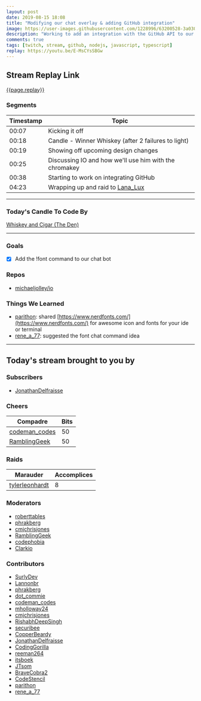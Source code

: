 ```yaml
---
layout: post
date: 2019-08-15 18:08
title: "Modifying our chat overlay & adding GitHub integration"
image: https://user-images.githubusercontent.com/1228996/63200528-3a030c00-c047-11e9-85aa-31208afff4bc.png
description: "Working to add an integration with the GitHub API to our chatbot"
comments: true
tags: [twitch, stream, github, nodejs, javascript, typescript]
replay: https://youtu.be/E-MsCYsSBGw
---
```


## Stream Replay Link

[{{page.replay}}]({{page.replay}})

<!--more-->

### Segments

| Timestamp | Topic                                                     |
| ---       | ---                                                       |
| 00:07     | Kicking it off                                            |
| 00:18     | Candle - Winner Whiskey (after 2 failures to light)       |
| 00:19     | Showing off upcoming design changes                       |
| 00:25     | Discussing IO and how we'll use him with the chromakey    |
| 00:38     | Starting to work on integrating GitHub                    |
| 04:23     | Wrapping up and raid to [Lana_Lux](https://twitch.tv/lana_lux)    |

---

### Today's Candle To Code By

[Whiskey and Cigar (The Den)](https://amzn.to/30ttzO6)

---

### Goals

- [x] Add the !font command to our chat bot

### Repos

- [michaeljolley/io](https://github.com/michaeljolley/io)

### Things We Learned

- [parithon](https://twitch.tv/parithon): shared [https://www.nerdfonts.com/](https://www.nerdfonts.com/) for awesome icon and fonts for your ide or terminal
- [rene_a_77](https://twitch.tv/rene_a_77): suggested the font chat command idea

---

## Today's stream brought to you by

### Subscribers

- [JonathanDelfraisse](https://twitch.tv/jonathandelfraisse)

### Cheers

| Compadre            | Bits        |
| ---                 | ---         |
| [codeman_codes](https://twitch.tv/codeman_codes) | 50 |
| [RamblingGeek](https://twitch.tv/ramblinggeek) | 50 |

### Raids

| Marauder            | Accomplices |
| ---                 | ---         |
| [tylerleonhardt](https://twitch.tv/tylerleonhardt) | 8 |

### Moderators

- [roberttables](https://twitch.tv/roberttables)
- [phrakberg](https://twitch.tv/phrakberg)
- [cmjchrisjones](https://twitch.tv/cmjchrisjones)
- [RamblingGeek](https://twitch.tv/ramblinggeek)
- [codephobia](https://twitch.tv/codephobia)
- [Clarkio](https://twitch.tv/clarkio)

### Contributors

- [SurlyDev](https://twitch.tv/surlydev)
- [Lannonbr](https://twitch.tv/lannonbr)
- [phrakberg](https://twitch.tv/phrakberg)
- [dot_commie](https://twitch.tv/dot_commie)
- [codeman_codes](https://twitch.tv/codeman_codes)
- [mholloway24](https://twitch.tv/mholloway24)
- [cmjchrisjones](https://twitch.tv/cmjchrisjones)
- [RishabhDeepSingh](https://twitch.tv/rishabhdeepsingh)
- [securibee](https://twitch.tv/securibee)
- [CopperBeardy](https://twitch.tv/copperbeardy)
- [JonathanDelfraisse](https://twitch.tv/jonathandelfraisse)
- [CodingGorilla](https://twitch.tv/codinggorilla)
- [reeman264](https://twitch.tv/reeman264)
- [itsboek](https://twitch.tv/itsboek)
- [JTsom](https://twitch.tv/jtsom)
- [BraveCobra2](https://twitch.tv/bravecobra2)
- [CodeStencil](https://twitch.tv/codestencil)
- [parithon](https://twitch.tv/parithon)
- [rene_a_77](https://twitch.tv/rene_a_77)
